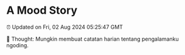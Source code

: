 # A Mood Story

⏰ Updated on Fri, 02 Aug 2024 05:25:47 GMT

💭 Thought: Mungkin membuat catatan harian tentang pengalamanku ngoding.

